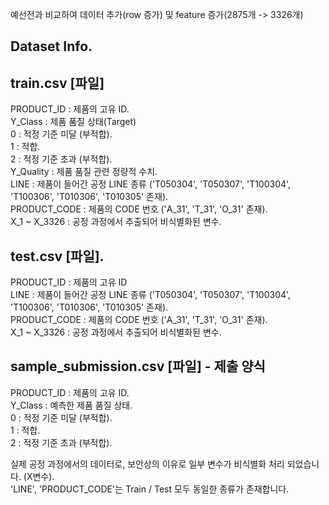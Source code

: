 예선전과 비교하여 데이터 추가(row 증가) 및 feature 증가(2875개 -> 3326개)

## Dataset Info.

## train.csv [파일]
PRODUCT_ID : 제품의 고유 ID.  
Y_Class : 제품 품질 상태(Target)    
0 : 적정 기준 미달 (부적합).  
1 : 적합.  
2 : 적정 기준 초과 (부적합).  
Y_Quality : 제품 품질 관련 정량적 수치.  
LINE : 제품이 들어간 공정 LINE 종류 ('T050304', 'T050307', 'T100304', 'T100306', 'T010306', 'T010305' 존재).  
PRODUCT_CODE : 제품의 CODE 번호 ('A_31', 'T_31', 'O_31' 존재).  
X_1 ~ X_3326 : 공정 과정에서 추출되어 비식별화된 변수.  


## test.csv [파일].  
PRODUCT_ID : 제품의 고유 ID   
LINE : 제품이 들어간 공정 LINE 종류 ('T050304', 'T050307', 'T100304', 'T100306', 'T010306', 'T010305' 존재).  
PRODUCT_CODE : 제품의 CODE 번호 ('A_31', 'T_31', 'O_31' 존재).  
X_1 ~ X_3326 : 공정 과정에서 추출되어 비식별화된 변수.  


## sample_submission.csv [파일] - 제출 양식
PRODUCT_ID : 제품의 고유 ID.  
Y_Class : 예측한 제품 품질 상태.  
0 : 적정 기준 미달 (부적합).  
1 : 적합.  
2 : 적정 기준 초과 (부적합).  

실제 공정 과정에서의 데이터로, 보안상의 이유로 일부 변수가 비식별화 처리 되었습니다. (X변수).  
'LINE', 'PRODUCT_CODE'는 Train / Test 모두 동일한 종류가 존재합니다.   
